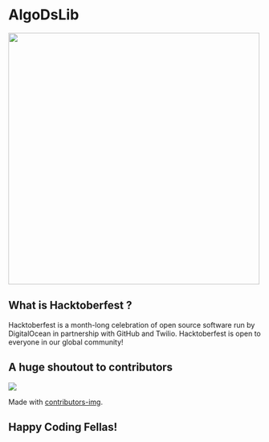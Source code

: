 # AlgoDsLib
<img align="center" height="500" src="https://pbs.twimg.com/card_img/1648479594968907776/O03zwLc3?format=jpg&name=900x900"/>

## What is Hacktoberfest ?

Hacktoberfest is a month-long celebration of open source software run by DigitalOcean in partnership with GitHub and Twilio. Hacktoberfest is open to everyone in our global community!

## A huge shoutout to contributors

<!-- Copy-paste in your Readme.md file -->

<a href = "https://github.com/ashwaniYDV/AlgoDsLib/graphs/contributors">
  <img src = "https://contrib.rocks/image?repo=ashwaniYDV/AlgoDsLib"/>
</a>

Made with [contributors-img](https://contrib.rocks).

## Happy Coding Fellas!
